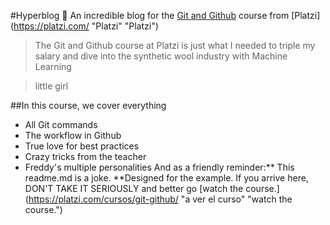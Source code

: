 #Hyperblog 💚
An incredible blog for the [Git and Github](https://platzi.com/cursos/git-github/ "Git and Github") course from [Platzi](https://platzi.com/ "Platzi" "Platzi")

>The Git and Github course at Platzi is just what I needed to triple my salary and dive into the synthetic wool industry with Machine Learning

>little girl

##In this course, we cover everything
* All Git commands
* The workflow in Github
* True love for best practices
* Crazy tricks from the teacher
* Freddy's multiple personalities
And as a friendly reminder:** This readme.md is a joke. **Designed for the example. If you arrive here, DON'T TAKE IT SERIOUSLY and better go [watch the course.](https://platzi.com/cursos/git-github/ "a ver el curso" "watch the course.")